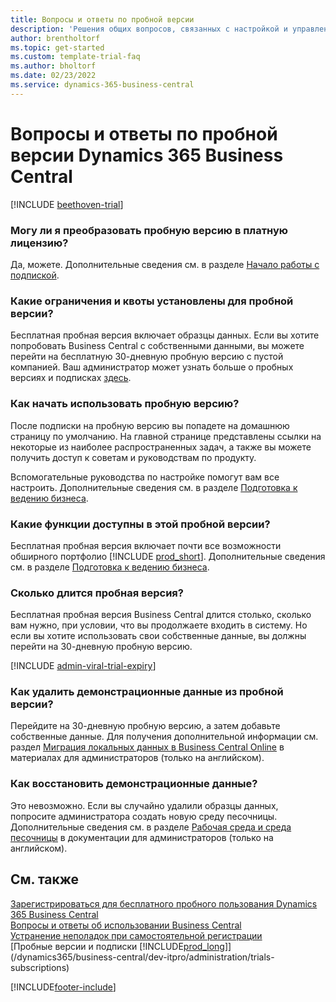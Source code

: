 ```yaml
---  
title: Вопросы и ответы по пробной версии
description: 'Решения общих вопросов, связанных с настройкой и управлением пробной версии Dynamics 365 Business Central. Узнайте, как решить проблемы, связанные с платформой и приложениями.'
author: brentholtorf
ms.topic: get-started
ms.custom: template-trial-faq
ms.author: bholtorf
ms.date: 02/23/2022
ms.service: dynamics-365-business-central
---
```


# <a name="dynamics-365-business-central-trial-faq"></a>Вопросы и ответы по пробной версии Dynamics 365 Business Central

[!INCLUDE [beethoven-trial](includes/beethoven-trial.md)]

### <a name="can-i-convert-the-trial-to-a-paid-license"></a>Могу ли я преобразовать пробную версию в платную лицензию?

Да, можете. Дополнительные сведения см. в разделе [Начало работы с подпиской](trial-signup.md#get-started-with-a-subscription).  

### <a name="what-are-the-trial-limits-and-quotas"></a>Какие ограничения и квоты установлены для пробной версии?

Бесплатная пробная версия включает образцы данных. Если вы хотите попробовать Business Central с собственными данными, вы можете перейти на бесплатную 30-дневную пробную версию с пустой компанией. Ваш администратор может узнать больше о пробных версиях и подписках [здесь](/dynamics365/business-central/dev-itpro/administration/trials-subscriptions).  

### <a name="how-do-i-start-using-the-trial"></a>Как начать использовать пробную версию?

После подписки на пробную версию вы попадете на домашнюю страницу по умолчанию. На главной странице представлены ссылки на некоторые из наиболее распространенных задач, а также вы можете получить доступ к советам и руководствам по продукту.  

Вспомогательные руководства по настройке помогут вам все настроить. Дополнительные сведения см. в разделе [Подготовка к ведению бизнеса](ui-get-ready-business.md).  

### <a name="what-features-are-available-in-the-trial"></a>Какие функции доступны в этой пробной версии?

Бесплатная пробная версия включает почти все возможности обширного портфолио [!INCLUDE [prod_short](includes/prod_short.md)]. Дополнительные сведения см. в разделе [Подготовка к ведению бизнеса](ui-get-ready-business.md).  

### <a name="how-long-does-the-trial-last"></a>Сколько длится пробная версия?

Бесплатная пробная версия Business Central длится столько, сколько вам нужно, при условии, что вы продолжаете входить в систему. Но если вы хотите использовать свои собственные данные, вы должны перейти на 30-дневную пробную версию.  

[!INCLUDE [admin-viral-trial-expiry](includes/admin-viral-trial-expiry.md)]

### <a name="how-do-i-remove-sample-data-from-the-trial"></a>Как удалить демонстрационные данные из пробной версии?

Перейдите на 30-дневную пробную версию, а затем добавьте собственные данные. Для получения дополнительной информации см. раздел [Миграция локальных данных в Business Central Online](/dynamics365/business-central/dev-itpro/administration/migrate-data) в материалах для администраторов (только на английском).  

### <a name="how-do-i-restore-sample-data"></a>Как восстановить демонстрационные данные?

Это невозможно. Если вы случайно удалили образцы данных, попросите администратора создать новую среду песочницы. Дополнительные сведения см. в разделе [Рабочая среда и среда песочницы](/dynamics365/business-central/dev-itpro/administration/environment-types) в документации для администраторов (только на английском).  

## <a name="see-also"></a>См. также

[Зарегистрироваться для бесплатного пробного пользования Dynamics 365 Business Central](trial-signup.md)  
[Вопросы и ответы об использовании Business Central](across-faq.yml)  
[Устранение неполадок при самостоятельной регистрации](ui-troubleshoot-self-signup.md)  
[Пробные версии и подписки [!INCLUDE[prod_long](includes/prod_long.md)]](/dynamics365/business-central/dev-itpro/administration/trials-subscriptions)  


[!INCLUDE[footer-include](includes/footer-banner.md)]
